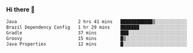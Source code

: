 ### Hi there 👋

<!--START_SECTION:waka-->

```txt
Java                       2 hrs 41 mins   ████████████▒░░░░░░░░░░░░   49.40 %
Brazil Dependency Config   1 hr 29 mins    ███████░░░░░░░░░░░░░░░░░░   27.49 %
Gradle                     37 mins         ███░░░░░░░░░░░░░░░░░░░░░░   11.60 %
Groovy                     15 mins         █▒░░░░░░░░░░░░░░░░░░░░░░░   04.69 %
Java Properties            12 mins         █░░░░░░░░░░░░░░░░░░░░░░░░   03.75 %
```

<!--END_SECTION:waka-->

<!--
**jerry-shao/jerry-shao** is a ✨ _special_ ✨ repository because its `README.md` (this file) appears on your GitHub profile.

Here are some ideas to get you started:

- 🔭 I’m currently working on ...
- 🌱 I’m currently learning ...
- 👯 I’m looking to collaborate on ...
- 🤔 I’m looking for help with ...
- 💬 Ask me about ...
- 📫 How to reach me: ...
- 😄 Pronouns: ...
- ⚡ Fun fact: ...
-->
